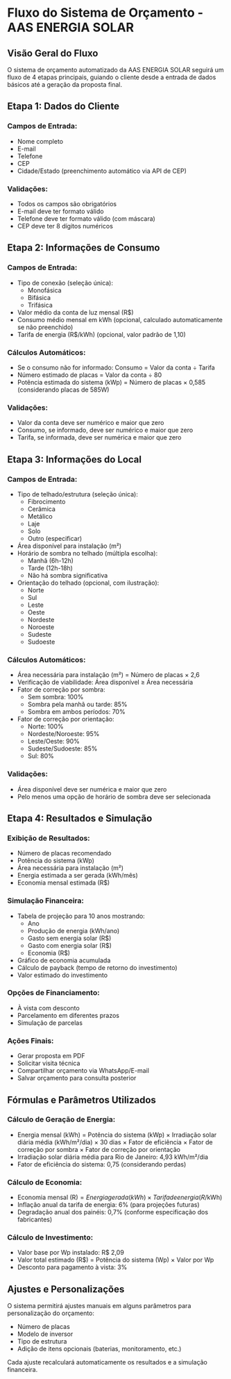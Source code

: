 # Fluxo do Sistema de Orçamento - AAS ENERGIA SOLAR

## Visão Geral do Fluxo

O sistema de orçamento automatizado da AAS ENERGIA SOLAR seguirá um fluxo de 4 etapas principais, guiando o cliente desde a entrada de dados básicos até a geração da proposta final.

## Etapa 1: Dados do Cliente

### Campos de Entrada:
- Nome completo
- E-mail
- Telefone
- CEP
- Cidade/Estado (preenchimento automático via API de CEP)

### Validações:
- Todos os campos são obrigatórios
- E-mail deve ter formato válido
- Telefone deve ter formato válido (com máscara)
- CEP deve ter 8 dígitos numéricos

## Etapa 2: Informações de Consumo

### Campos de Entrada:
- Tipo de conexão (seleção única):
  * Monofásica
  * Bifásica
  * Trifásica
- Valor médio da conta de luz mensal (R$)
- Consumo médio mensal em kWh (opcional, calculado automaticamente se não preenchido)
- Tarifa de energia (R$/kWh) (opcional, valor padrão de 1,10)

### Cálculos Automáticos:
- Se o consumo não for informado: Consumo = Valor da conta ÷ Tarifa
- Número estimado de placas = Valor da conta ÷ 80
- Potência estimada do sistema (kWp) = Número de placas × 0,585 (considerando placas de 585W)

### Validações:
- Valor da conta deve ser numérico e maior que zero
- Consumo, se informado, deve ser numérico e maior que zero
- Tarifa, se informada, deve ser numérica e maior que zero

## Etapa 3: Informações do Local

### Campos de Entrada:
- Tipo de telhado/estrutura (seleção única):
  * Fibrocimento
  * Cerâmica
  * Metálico
  * Laje
  * Solo
  * Outro (especificar)
- Área disponível para instalação (m²)
- Horário de sombra no telhado (múltipla escolha):
  * Manhã (6h-12h)
  * Tarde (12h-18h)
  * Não há sombra significativa
- Orientação do telhado (opcional, com ilustração):
  * Norte
  * Sul
  * Leste
  * Oeste
  * Nordeste
  * Noroeste
  * Sudeste
  * Sudoeste

### Cálculos Automáticos:
- Área necessária para instalação (m²) = Número de placas × 2,6
- Verificação de viabilidade: Área disponível ≥ Área necessária
- Fator de correção por sombra:
  * Sem sombra: 100%
  * Sombra pela manhã ou tarde: 85%
  * Sombra em ambos períodos: 70%
- Fator de correção por orientação:
  * Norte: 100%
  * Nordeste/Noroeste: 95%
  * Leste/Oeste: 90%
  * Sudeste/Sudoeste: 85%
  * Sul: 80%

### Validações:
- Área disponível deve ser numérica e maior que zero
- Pelo menos uma opção de horário de sombra deve ser selecionada

## Etapa 4: Resultados e Simulação

### Exibição de Resultados:
- Número de placas recomendado
- Potência do sistema (kWp)
- Área necessária para instalação (m²)
- Energia estimada a ser gerada (kWh/mês)
- Economia mensal estimada (R$)

### Simulação Financeira:
- Tabela de projeção para 10 anos mostrando:
  * Ano
  * Produção de energia (kWh/ano)
  * Gasto sem energia solar (R$)
  * Gasto com energia solar (R$)
  * Economia (R$)
- Gráfico de economia acumulada
- Cálculo de payback (tempo de retorno do investimento)
- Valor estimado do investimento

### Opções de Financiamento:
- À vista com desconto
- Parcelamento em diferentes prazos
- Simulação de parcelas

### Ações Finais:
- Gerar proposta em PDF
- Solicitar visita técnica
- Compartilhar orçamento via WhatsApp/E-mail
- Salvar orçamento para consulta posterior

## Fórmulas e Parâmetros Utilizados

### Cálculo de Geração de Energia:
- Energia mensal (kWh) = Potência do sistema (kWp) × Irradiação solar diária média (kWh/m²/dia) × 30 dias × Fator de eficiência × Fator de correção por sombra × Fator de correção por orientação
- Irradiação solar diária média para Rio de Janeiro: 4,93 kWh/m²/dia
- Fator de eficiência do sistema: 0,75 (considerando perdas)

### Cálculo de Economia:
- Economia mensal (R$) = Energia gerada (kWh) × Tarifa de energia (R$/kWh)
- Inflação anual da tarifa de energia: 6% (para projeções futuras)
- Degradação anual dos painéis: 0,7% (conforme especificação dos fabricantes)

### Cálculo de Investimento:
- Valor base por Wp instalado: R$ 2,09
- Valor total estimado (R$) = Potência do sistema (Wp) × Valor por Wp
- Desconto para pagamento à vista: 3%

## Ajustes e Personalizações

O sistema permitirá ajustes manuais em alguns parâmetros para personalização do orçamento:
- Número de placas
- Modelo de inversor
- Tipo de estrutura
- Adição de itens opcionais (baterias, monitoramento, etc.)

Cada ajuste recalculará automaticamente os resultados e a simulação financeira.
